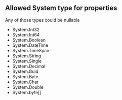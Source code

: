 
## Allowed System type for properties
Any of those types could be nullable

* System.Int32
* System.Int64
* System.Boolean
* System.DateTime
* System.TimeSpan
* System.String
* System.Single
* System.Decimal
* System.Guid
* System.Byte
* System.Char
* System.Double
* System.byte[]


